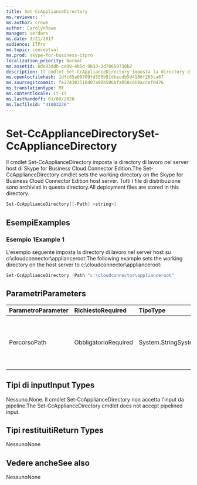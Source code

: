```yaml
---
title: Set-CcApplianceDirectory
ms.reviewer: ''
ms.author: crowe
author: CarolynRowe
manager: serdars
ms.date: 3/21/2017
audience: ITPro
ms.topic: conceptual
ms.prod: skype-for-business-itpro
localization_priority: Normal
ms.assetid: 6da93ddb-ca99-4b5d-9b33-3d70659730b2
description: Il cmdlet Set-CcApplianceDirectory imposta la directory di lavoro nel server host di Skype for Business Cloud Connector Edition. Tutti i file di distribuzione sono archiviati in questa directory.
ms.openlocfilehash: 1dfc85a08709fd550b91dbecdb5d4186f265ca67
ms.sourcegitcommit: fe274303510d07a90b506bfa050c669accef0476
ms.translationtype: MT
ms.contentlocale: it-IT
ms.lasthandoff: 01/09/2020
ms.locfileid: "41003226"
---
```

# <a name="set-ccappliancedirectory"></a><span data-ttu-id="6f60d-104">Set-CcApplianceDirectory</span><span class="sxs-lookup"><span data-stu-id="6f60d-104">Set-CcApplianceDirectory</span></span>
 
<span data-ttu-id="6f60d-105">Il cmdlet Set-CcApplianceDirectory imposta la directory di lavoro nel server host di Skype for Business Cloud Connector Edition.</span><span class="sxs-lookup"><span data-stu-id="6f60d-105">The Set-CcApplianceDirectory cmdlet sets the working directory on the Skype for Business Cloud Connector Edition host server.</span></span> <span data-ttu-id="6f60d-106">Tutti i file di distribuzione sono archiviati in questa directory.</span><span class="sxs-lookup"><span data-stu-id="6f60d-106">All deployment files are stored in this directory.</span></span>
  
```powershell
Set-CcApplianceDirectory[[-Path] <string>]
```

## <a name="examples"></a><span data-ttu-id="6f60d-107">Esempi</span><span class="sxs-lookup"><span data-stu-id="6f60d-107">Examples</span></span>
<span data-ttu-id="6f60d-108"><a name="Examples"> </a></span><span class="sxs-lookup"><span data-stu-id="6f60d-108"></span></span>

### <a name="example-1"></a><span data-ttu-id="6f60d-109">Esempio 1</span><span class="sxs-lookup"><span data-stu-id="6f60d-109">Example 1</span></span>

<span data-ttu-id="6f60d-110">L'esempio seguente imposta la directory di lavoro nel server host su c:\cloudconnector\applianceroot:</span><span class="sxs-lookup"><span data-stu-id="6f60d-110">The following example sets the working directory on the host server to c:\cloudconnector\applianceroot:</span></span>
  
```powershell
Set-CcApplianceDirectory -Path "c:\cloudconnector\applianceroot"
```

## <a name="parameters"></a><span data-ttu-id="6f60d-111">Parametri</span><span class="sxs-lookup"><span data-stu-id="6f60d-111">Parameters</span></span>
<span data-ttu-id="6f60d-112"><a name="Examples"> </a></span><span class="sxs-lookup"><span data-stu-id="6f60d-112"></span></span>

|<span data-ttu-id="6f60d-113">**Parametro**</span><span class="sxs-lookup"><span data-stu-id="6f60d-113">**Parameter**</span></span>|<span data-ttu-id="6f60d-114">**Richiesto**</span><span class="sxs-lookup"><span data-stu-id="6f60d-114">**Required**</span></span>|<span data-ttu-id="6f60d-115">**Tipo**</span><span class="sxs-lookup"><span data-stu-id="6f60d-115">**Type**</span></span>|<span data-ttu-id="6f60d-116">**Descrizione**</span><span class="sxs-lookup"><span data-stu-id="6f60d-116">**Description**</span></span>|
|:-----|:-----|:-----|:-----|
| <span data-ttu-id="6f60d-117">Percorso</span><span class="sxs-lookup"><span data-stu-id="6f60d-117">Path</span></span> <br/> | <span data-ttu-id="6f60d-118">Obbligatorio</span><span class="sxs-lookup"><span data-stu-id="6f60d-118">Required</span></span> <br/> |<span data-ttu-id="6f60d-119">System.String</span><span class="sxs-lookup"><span data-stu-id="6f60d-119">System.String</span></span>  <br/> | <span data-ttu-id="6f60d-120">Specifica il percorso in cui sono archiviati tutti i file di distribuzione.</span><span class="sxs-lookup"><span data-stu-id="6f60d-120">Specifies the path where all deployment files are stored.</span></span> <br/> |
   
## <a name="input-types"></a><span data-ttu-id="6f60d-121">Tipi di input</span><span class="sxs-lookup"><span data-stu-id="6f60d-121">Input Types</span></span>
<span data-ttu-id="6f60d-122"><a name="InputTypes"> </a></span><span class="sxs-lookup"><span data-stu-id="6f60d-122"></span></span>

<span data-ttu-id="6f60d-123">Nessuno.</span><span class="sxs-lookup"><span data-stu-id="6f60d-123">None.</span></span> <span data-ttu-id="6f60d-124">Il cmdlet Set-CcApplianceDirectory non accetta l'input da pipeline.</span><span class="sxs-lookup"><span data-stu-id="6f60d-124">The Set-CcApplianceDirectory cmdlet does not accept pipelined input.</span></span>
  
## <a name="return-types"></a><span data-ttu-id="6f60d-125">Tipi restituiti</span><span class="sxs-lookup"><span data-stu-id="6f60d-125">Return Types</span></span>
<span data-ttu-id="6f60d-126"><a name="ReturnTypes"> </a></span><span class="sxs-lookup"><span data-stu-id="6f60d-126"></span></span>

<span data-ttu-id="6f60d-127">Nessuno</span><span class="sxs-lookup"><span data-stu-id="6f60d-127">None</span></span>
  
## <a name="see-also"></a><span data-ttu-id="6f60d-128">Vedere anche</span><span class="sxs-lookup"><span data-stu-id="6f60d-128">See also</span></span>
<span data-ttu-id="6f60d-129"><a name="ReturnTypes"> </a></span><span class="sxs-lookup"><span data-stu-id="6f60d-129"></span></span>

<span data-ttu-id="6f60d-130">Nessuno</span><span class="sxs-lookup"><span data-stu-id="6f60d-130">None</span></span>
  

